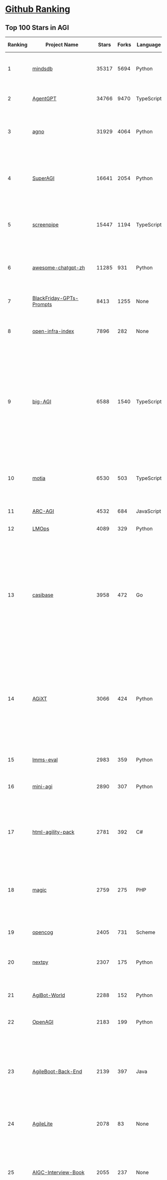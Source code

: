 [Github Ranking](../README.md)
==========

## Top 100 Stars in AGI

| Ranking | Project Name | Stars | Forks | Language | Open Issues | Description | Last Commit |
| ------- | ------------ | ----- | ----- | -------- | ----------- | ----------- | ----------- |
| 1 | [mindsdb](https://github.com/mindsdb/mindsdb) | 35317 | 5694 | Python | 54 | AI Analytics Engine that can answer questions over large scale data. - The only MCP Server you'll ever need | 2025-08-19T02:28:54Z |
| 2 | [AgentGPT](https://github.com/reworkd/AgentGPT) | 34766 | 9470 | TypeScript | 130 | 🤖 Assemble, configure, and deploy autonomous AI Agents in your browser. | 2025-04-29T01:19:32Z |
| 3 | [agno](https://github.com/agno-agi/agno) | 31929 | 4064 | Python | 127 | Open-source framework for building multi-agent systems with memory, knowledge and reasoning. | 2025-08-18T21:58:14Z |
| 4 | [SuperAGI](https://github.com/TransformerOptimus/SuperAGI) | 16641 | 2054 | Python | 147 | <⚡️> SuperAGI - A dev-first open source autonomous AI agent framework. Enabling developers to build, manage & run useful autonomous agents quickly and reliably. | 2025-01-22T22:14:07Z |
| 5 | [screenpipe](https://github.com/mediar-ai/screenpipe) | 15447 | 1194 | TypeScript | 178 | AI app store powered by 24/7 desktop history.  open source \| 100% local \| dev friendly \| 24/7 screen, mic recording | 2025-08-13T16:12:05Z |
| 6 | [awesome-chatgpt-zh](https://github.com/EmbraceAGI/awesome-chatgpt-zh) | 11285 | 931 | Python | 0 | ChatGPT 中文指南🔥，ChatGPT 中文调教指南，指令指南，应用开发指南，精选资源清单，更好的使用 chatGPT 让你的生产力 up up up! 🚀 | 2024-11-05T10:24:21Z |
| 7 | [BlackFriday-GPTs-Prompts](https://github.com/friuns2/BlackFriday-GPTs-Prompts) | 8413 | 1255 | None | 122 | List of free GPTs that doesn't require plus subscription  | 2024-11-08T11:03:14Z |
| 8 | [open-infra-index](https://github.com/deepseek-ai/open-infra-index) | 7896 | 282 | None | 0 | Production-tested AI infrastructure tools for efficient AGI development and community-driven innovation | 2025-05-15T02:00:43Z |
| 9 | [big-AGI](https://github.com/enricoros/big-AGI) | 6588 | 1540 | TypeScript | 253 | AI suite powered by state-of-the-art models and providing advanced AI/AGI functions. It features AI personas, AGI functions, multi-model chats, text-to-image, voice, response streaming, code highlighting and execution, PDF import, presets for developers, much more. Deploy on-prem or in the cloud. | 2025-08-17T21:15:17Z |
| 10 | [motia](https://github.com/MotiaDev/motia) | 6530 | 503 | TypeScript | 33 | Modern Backend Framework that unifies APIs, background jobs, workflows, and AI agents into a single cohesive system with built-in observability and state management. | 2025-08-19T00:51:06Z |
| 11 | [ARC-AGI](https://github.com/fchollet/ARC-AGI) | 4532 | 684 | JavaScript | 26 | The Abstraction and Reasoning Corpus | 2025-04-04T21:28:40Z |
| 12 | [LMOps](https://github.com/microsoft/LMOps) | 4089 | 329 | Python | 61 | General technology for enabling AI capabilities w/ LLMs and MLLMs | 2025-06-30T11:40:51Z |
| 13 | [casibase](https://github.com/casibase/casibase) | 3958 | 472 | Go | 43 | ⚡️AI Cloud OS: Open-source enterprise-level AI knowledge base and MCP (model-context-protocol)/A2A (agent-to-agent) management platform with admin UI, user management and Single-Sign-On⚡️, supports ChatGPT, Claude, Llama, Ollama, HuggingFace, etc., chat bot demo: https://ai.casibase.com, admin UI demo: https://ai-admin.casibase.com | 2025-08-18T17:47:05Z |
| 14 | [AGiXT](https://github.com/Josh-XT/AGiXT) | 3066 | 424 | Python | 8 | AGiXT is a dynamic AI Agent Automation Platform that seamlessly orchestrates instruction management and complex task execution across diverse AI providers. Combining adaptive memory, smart features, and a versatile plugin system, AGiXT delivers efficient and comprehensive AI solutions. | 2025-08-17T15:40:29Z |
| 15 | [lmms-eval](https://github.com/EvolvingLMMs-Lab/lmms-eval) | 2983 | 359 | Python | 246 | One-for-All Multimodal Evaluation Toolkit Across Text, Image, Video, and Audio Tasks | 2025-08-12T17:18:04Z |
| 16 | [mini-agi](https://github.com/muellerberndt/mini-agi) | 2890 | 307 | Python | 10 | MiniAGI is a simple general-purpose AI agent based on the OpenAI API. | 2023-06-14T05:47:59Z |
| 17 | [html-agility-pack](https://github.com/zzzprojects/html-agility-pack) | 2781 | 392 | C# | 76 | Html Agility Pack (HAP) is a free and open-source HTML parser written in C# to read/write DOM and supports plain XPATH or XSLT. It is a .NET code library that allows you to parse "out of the web" HTML files. | 2025-07-20T18:35:18Z |
| 18 | [magic](https://github.com/dtyq/magic) | 2759 | 275 | PHP | 19 | Super Magic. The first open-source all-in-one AI productivity platform (Generalist AI Agent + Workflow Engine + IM + Online collaborative office system) | 2025-08-15T13:57:44Z |
| 19 | [opencog](https://github.com/opencog/opencog) | 2405 | 731 | Scheme | 54 | A framework for integrated Artificial Intelligence & Artificial General Intelligence (AGI) | 2025-04-03T06:01:35Z |
| 20 | [nextpy](https://github.com/dot-agent/nextpy) | 2307 | 175 | Python | 14 | 🤖Self-Modifying Framework from the Future 🔮 World's First AMS | 2024-05-01T09:46:55Z |
| 21 | [AgiBot-World](https://github.com/OpenDriveLab/AgiBot-World) | 2288 | 152 | Python | 22 | [IROS 2025] The Large-scale Manipulation Platform for Scalable and Intelligent Embodied Systems | 2025-08-06T08:43:02Z |
| 22 | [OpenAGI](https://github.com/agiresearch/OpenAGI) | 2183 | 199 | Python | 6 | OpenAGI: When LLM Meets Domain Experts | 2024-11-28T15:48:29Z |
| 23 | [AgileBoot-Back-End](https://github.com/valarchie/AgileBoot-Back-End) | 2139 | 397 | Java | 14 | 🔥   规范易于二开的全栈基础快速开发脚手架。🔥  采用Springboot + Vue 3 + Typescript + Mybatis Plus + Redis + 更面向对象的业务建模 + 面向生产的项目（非玩具项目）。你的 ⭐️ Star ⭐️，是作者更新的动力！ 欢迎小伙伴PR，一起构建一个规范的全栈项目~😆 | 2025-06-04T12:26:42Z |
| 24 | [AgileLite](https://github.com/davebs/AgileLite) | 2078 | 83 | None | 2 | Agile software development without all the burnout. | 2019-11-29T17:59:51Z |
| 25 | [AIGC-Interview-Book](https://github.com/WeThinkIn/AIGC-Interview-Book) | 2055 | 237 | None | 0 | 【三年面试五年模拟】AIGC算法工程师面试秘籍。涵盖AIGC、传统深度学习、自动驾驶、AI Agent、机器学习、计算机视觉、自然语言处理、强化学习、具身智能、元宇宙、AGI等AI行业面试笔试干货经验与核心知识。 | 2025-08-17T13:24:15Z |
| 26 | [FindTheChatGPTer](https://github.com/chenking2020/FindTheChatGPTer) | 2034 | 200 | None | 8 | ChatGPT爆火，开启了通往AGI的关键一步，本项目旨在汇总那些ChatGPT的开源平替们，包括文本大模型、多模态大模型等，为大家提供一些便利 | 2023-08-14T07:18:09Z |
| 27 | [Awesome-Context-Engineering](https://github.com/Meirtz/Awesome-Context-Engineering) | 1895 | 127 | None | 5 |  🔥 Comprehensive survey on Context Engineering: from prompt engineering to production-grade AI systems. hundreds of papers, frameworks, and  implementation guides for LLMs and AI agents. | 2025-08-05T09:28:45Z |
| 28 | [agibot_x1_infer](https://github.com/AgibotTech/agibot_x1_infer) | 1708 | 525 | C++ | 17 | The inference module for AgiBot X1. | 2025-04-03T01:40:16Z |
| 29 | [AgileConfig](https://github.com/dotnetcore/AgileConfig) | 1579 | 312 | C# | 32 | 基于.NET Core开发的轻量级分布式配置中心 / .NET  Core lightweight configuration server | 2025-08-10T13:57:54Z |
| 30 | [agibot_x1_train](https://github.com/AgibotTech/agibot_x1_train) | 1551 | 487 | Python | 6 | The reinforcement learning training code for AgiBot X1. | 2024-10-23T04:00:36Z |
| 31 | [vue-agile](https://github.com/lukaszflorczak/vue-agile) | 1476 | 163 | JavaScript | 43 | 🎠 A carousel component for Vue.js | 2023-01-07T15:45:31Z |
| 32 | [awesome-deep-rl](https://github.com/tigerneil/awesome-deep-rl) | 1475 | 220 | HTML | 0 | For deep RL and the future of AI.  | 2024-03-01T08:20:45Z |
| 33 | [awesome-agile](https://github.com/lorabv/awesome-agile) | 1424 | 192 | None | 6 | Awesome List of resources on Agile Software Development. | 2024-08-10T05:59:46Z |
| 34 | [mp3agic](https://github.com/mpatric/mp3agic) | 1228 | 307 | Java | 53 | A java library for reading mp3 files and reading / manipulating the ID3 tags (ID3v1 and ID3v2.2 through ID3v2.4). | 2024-06-13T11:17:28Z |
| 35 | [hello-ai](https://github.com/xxxily/hello-ai) | 1183 | 111 | JavaScript | 0 | It's not AI that takes away your job, but the people who master the use of AI tools. The most deadly attack is a dimension-reducing strike: destroying you has nothing to do with you - from "The Three-Body Problem".         中文说明： 抢走你工作的不是AI，而是掌握使用AI工具的人。 降维打击最为致命：毁灭你，与你何干《三体》 | 2025-02-24T09:01:54Z |
| 36 | [GPT-Agent](https://github.com/SamurAIGPT/GPT-Agent) | 1180 | 114 | JavaScript | 7 | 🚀 Introducing 🐪 CAMEL: a game-changing role-playing approach for LLMs and auto-agents like BabyAGI & AutoGPT! Watch two agents 🤝 collaborate and solve tasks together, unlocking endless possibilities in #ConversationalAI, 🎮 gaming, 📚 education, and more! 🔥 | 2023-05-02T17:38:19Z |
| 37 | [KwaiAgents](https://github.com/KwaiKEG/KwaiAgents) | 1176 | 113 | Python | 11 | A generalized information-seeking agent system with Large Language Models (LLMs). | 2024-06-19T13:29:39Z |
| 38 | [youCanCodeAGif](https://github.com/1-Sisyphe/youCanCodeAGif) | 1108 | 42 | Python | 1 | Can you make an High Quality Gif from A to Z only by coding? Yes. Do you want to, though? | 2018-07-15T01:06:34Z |
| 39 | [LocalAGI](https://github.com/mudler/LocalAGI) | 1071 | 154 | Go | 33 | LocalAGI is a powerful, self-hostable AI Agent platform designed for maximum privacy and flexibility. A complete drop-in replacement for OpenAI's Responses APIs with advanced agentic capabilities. No clouds. No data leaks. Just pure local AI that works on consumer-grade hardware (CPU and GPU). | 2025-08-19T03:41:06Z |
| 40 | [DeepWism-R2](https://github.com/DeepWism/DeepWism-R2) | 1023 | 155 | None | 0 | DeepWism R2 is a next-generation AGI system built on the T3CEDS framework (Thin-Thick-Thin Crowd Entropy Dynamics System), which redefines intelligence as a process of entropy reduction rather than attention modeling. | 2025-06-27T03:20:06Z |
| 41 | [agi](https://github.com/google/agi) | 1006 | 154 | Go | 51 | Android GPU Inspector | 2025-05-19T20:22:00Z |
| 42 | [agibot_x1_hardware](https://github.com/AgibotTech/agibot_x1_hardware) | 972 | 309 | None | 7 | The hardware design for AgiBot X1. | 2025-04-18T07:28:45Z |
| 43 | [AgentK](https://github.com/mikekelly/AgentK) | 960 | 147 | Python | 12 | An autoagentic AGI that is self-evolving and modular. | 2024-09-04T07:53:48Z |
| 44 | [GenAI_LLM_timeline](https://github.com/hollobit/GenAI_LLM_timeline) | 956 | 57 | None | 4 | ChatGPT, GenerativeAI and LLMs Timeline | 2024-05-19T23:57:02Z |
| 45 | [Teenage-AGI](https://github.com/seanpixel/Teenage-AGI) | 914 | 117 | Python | 9 | None | 2023-05-03T10:16:19Z |
| 46 | [HybridAGI](https://github.com/SynaLinks/HybridAGI) | 885 | 89 | Jupyter Notebook | 9 | The Programmable Cypher-based Neuro-Symbolic AGI that lets you program its behavior using Graph-based Prompt Programming: for people who want AI to behave as expected | 2025-03-27T17:51:28Z |
| 47 | [Magick](https://github.com/Oneirocom/Magick) | 812 | 127 | TypeScript | 15 | Magick is a cutting-edge toolkit for a new kind of AI builder. Make Magick with us! | 2025-06-24T18:36:14Z |
| 48 | [AgileRL](https://github.com/AgileRL/AgileRL) | 809 | 66 | Python | 11 | Streamlining reinforcement learning with RLOps. State-of-the-art RL algorithms and tools, with 10x faster training through evolutionary hyperparameter optimization. | 2025-08-18T22:32:30Z |
| 49 | [babyagi-asi](https://github.com/oliveirabruno01/babyagi-asi) | 798 | 92 | Python | 6 | BabyAGI: an Autonomous and Self-Improving agent, or BASI | 2023-06-02T22:15:42Z |
| 50 | [AGIEval](https://github.com/ruixiangcui/AGIEval) | 760 | 52 | Python | 7 | None | 2024-06-13T14:20:51Z |
| 51 | [agile-admin](https://github.com/gmingchen/agile-admin) | 756 | 169 | Vue | 0 | agile-admin vue3-element-plus-admin vue3.0 ts typescript element-plus vue-cli vue-router i18n vuex composition-api class-style vite pinia webpack  管理端 后台管理 admin模版框架 后端权限控制 动态加载路由 国际化 前端vue 后端java springboot 【私活神器，私活利器】 | 2024-10-25T07:52:00Z |
| 52 | [DriveAGI](https://github.com/OpenDriveLab/DriveAGI) | 752 | 32 | Python | 10 | [CVPR 2024 Highlight] GenAD: Generalized Predictive Model for Autonomous Driving  | 2025-07-02T05:28:49Z |
| 53 | [AgileTC](https://github.com/didi/AgileTC) | 703 | 282 | JavaScript | 46 | AgileTC is an agile test case management platform | 2024-09-06T05:43:48Z |
| 54 | [agile_autonomy](https://github.com/uzh-rpg/agile_autonomy) | 698 | 180 | C++ | 61 | Repository Containing the Code associated with the Paper: "Learning High-Speed Flight in the Wild" | 2023-01-23T20:34:30Z |
| 55 | [AgentForge](https://github.com/DataBassGit/AgentForge) | 692 | 132 | Python | 1 | Extensible AGI Framework | 2025-08-14T00:22:03Z |
| 56 | [langup-ai](https://github.com/jiran214/langup-ai) | 675 | 123 | Python | 8 | AGI 社交网络 Bot.  BiliBili \|  直播聊天数字人 \| 视频@自动回复 \| 私信bot \| 终端聊天  \|  语音交互 | 2024-03-30T11:14:28Z |
| 57 | [automata](https://github.com/emrgnt-cmplxty/automata) | 668 | 113 | Python | 21 | Automata: A self-coding agent | 2023-09-05T21:24:32Z |
| 58 | [AITreasureBox](https://github.com/superiorlu/AITreasureBox) | 659 | 94 | Ruby | 2 | 🤖 Collect practical AI repos, tools, websites, papers and tutorials on AI. 实用的AI百宝箱 💎  | 2025-08-19T02:43:49Z |
| 59 | [Face-Aging-CAAE](https://github.com/ZZUTK/Face-Aging-CAAE) | 648 | 235 | Python | 34 | Age Progression/Regression by Conditional Adversarial Autoencoder | 2021-05-08T17:45:46Z |
| 60 | [we-drawing](https://github.com/liruifengv/we-drawing) | 606 | 72 | TypeScript | 1 | AI画图。每天一句中国古诗词，生成 AI 图片。 | 2025-08-18T23:02:12Z |
| 61 | [Awesome-AGI](https://github.com/EmbraceAGI/Awesome-AGI) | 541 | 50 | None | 0 | A curated list of awesome AGI frameworks, software and resources | 2023-09-27T00:01:07Z |
| 62 | [agility](https://github.com/arturadib/agility) | 539 | 68 | JavaScript | 42 | Javascript MVC for the "write less, do more" programmer | 2020-04-20T18:24:51Z |
| 63 | [agilicious](https://github.com/uzh-rpg/agilicious) | 521 | 54 | TeX | 10 | Agile flight done right!  | 2023-03-07T18:30:25Z |
| 64 | [agit](https://github.com/rtyley/agit) | 517 | 110 | Java | 64 | Agit - Git client for Android | 2021-12-31T12:32:00Z |
| 65 | [AgileJS](https://github.com/drawcall/AgileJS) | 500 | 61 | JavaScript | 2 | AgileJS - The Css3 Creation Engine 🍖🌭🍔  | 2021-11-18T08:28:41Z |
| 66 | [AgentPilot](https://github.com/jbexta/AgentPilot) | 494 | 62 | Python | 2 | A versatile workflow automation platform to create, organize, and execute AI workflows, from a single LLM to complex AI-driven workflows. | 2025-07-09T02:39:01Z |
| 67 | [MMMU](https://github.com/MMMU-Benchmark/MMMU) | 482 | 41 | Python | 1 | This repo contains evaluation code for the paper "MMMU: A Massive Multi-discipline Multimodal Understanding and Reasoning Benchmark for Expert AGI" | 2025-05-19T15:02:59Z |
| 68 | [AgileMapper](https://github.com/agileobjects/AgileMapper) | 463 | 28 | C# | 12 | A zero-configuration, highly-configurable, unopinionated object mapper with viewable execution plans. Flattens, unflattens, deep clones, merges, updates and projects queries. .NET 3.5+ and .NET Standard 1.0+. | 2022-09-25T09:05:35Z |
| 69 | [Agile_Data_Code_2](https://github.com/rjurney/Agile_Data_Code_2) | 460 | 310 | Jupyter Notebook | 1 | Code for Agile Data Science 2.0, O'Reilly 2017, Second Edition | 2024-06-18T01:39:38Z |
| 70 | [Awesome-AGI-Agents](https://github.com/yzfly/Awesome-AGI-Agents) | 457 | 33 | None | 0 | 🤖 Awesome list of AGI Agents. Agents 精选资源合集. | 2023-10-31T02:03:23Z |
| 71 | [agency](https://github.com/operand/agency) | 437 | 24 | Python | 4 | A fast and minimal framework for building agentic systems | 2025-08-06T20:08:49Z |
| 72 | [AgileCoder](https://github.com/FSoft-AI4Code/AgileCoder) | 433 | 56 | Python | 10 | [FORGE 2025] Incorporating Agile methodology into agents to create complex real-world softwares | 2024-10-15T08:33:19Z |
| 73 | [agithub](https://github.com/mozilla/agithub) | 427 | 63 | Python | 17 | Agnostic Github client API -- An EDSL for connecting to REST servers | 2024-06-24T18:35:09Z |
| 74 | [ARC-AGI-2](https://github.com/arcprize/ARC-AGI-2) | 427 | 65 | None | 10 | None | 2025-05-22T21:16:54Z |
| 75 | [AGImagePickerController](https://github.com/arturgrigor/AGImagePickerController) | 417 | 158 | Objective-C | 17 | None | 2016-02-10T22:54:52Z |
| 76 | [Awesome-AGI](https://github.com/ArronAI007/Awesome-AGI) | 413 | 43 | Jupyter Notebook | 0 | AGI资料汇总学习（主要包括LLM和AIGC），持续更新...... | 2025-06-25T10:10:22Z |
| 77 | [bigcodebench](https://github.com/bigcode-project/bigcodebench) | 413 | 51 | Python | 22 | [ICLR'25] BigCodeBench: Benchmarking Code Generation Towards AGI | 2025-04-11T15:09:08Z |
| 78 | [PromptInject](https://github.com/agencyenterprise/PromptInject) | 403 | 39 | Python | 2 | PromptInject is a framework that assembles prompts in a modular fashion to provide a quantitative analysis of the robustness of LLMs to adversarial prompt attacks. 🏆 Best Paper Awards @ NeurIPS ML Safety Workshop 2022 | 2024-02-26T14:55:14Z |
| 79 | [opennars](https://github.com/opennars/opennars) | 398 | 82 | Java | 75 | OpenNARS for Research 3.0+ | 2021-03-31T20:22:27Z |
| 80 | [AGi18n](https://github.com/angelolloqui/AGi18n) | 389 | 56 | Objective-C | 1 | Utility to easily localize your XIB/Storyboard files on iOS apps and extracting texts from code and XIB files into a Localizable strings | 2018-10-06T09:51:30Z |
| 81 | [welsonjs](https://github.com/gnh1201/welsonjs) | 389 | 23 | JavaScript | 74 | WelsonJS - Build a Windows app on the Windows built-in JavaScript engine | 2025-08-17T22:28:00Z |
| 82 | [BabyAGIChatGPT](https://github.com/Doriandarko/BabyAGIChatGPT) | 376 | 57 | Python | 5 | A ChatGPT plugin to run BabyAI directly in the chat interface | 2023-07-02T06:38:48Z |
| 83 | [AgileGAN](https://github.com/GuoxianSong/AgileGAN) | 374 | 13 | None | 3 | Official repo for paper "AgileGAN: Stylizing Portraits by Inversion-Consistent Transfer Learning" | 2022-08-09T02:37:21Z |
| 84 | [anda](https://github.com/ldclabs/anda) | 368 | 42 | Rust | 0 | 🤖 An AI agent framework built with Rust, powered by ICP and TEEs. | 2025-08-18T11:53:00Z |
| 85 | [lionagi](https://github.com/khive-ai/lionagi) | 360 | 65 | Python | 0 | AGI SDK | 2025-08-18T22:54:31Z |
| 86 | [AGI-survey](https://github.com/ulab-uiuc/AGI-survey) | 356 | 24 | None | 0 | None | 2025-06-18T01:48:37Z |
| 87 | [dynasaur](https://github.com/adobe-research/dynasaur) | 347 | 28 | Python | 2 | Official repository for "DynaSaur: Large Language Agents Beyond Predefined Actions" | 2024-12-21T19:19:41Z |
| 88 | [awesome-agi-cocosci](https://github.com/SHI-Yu-Zhe/awesome-agi-cocosci) | 340 | 26 | TeX | 0 | An awesome & curated list for Artificial General Intelligence, an emerging inter-discipline field that combines artificial intelligence and computational cognitive sciences. | 2025-08-18T01:20:04Z |
| 89 | [openagi](https://github.com/aiplanethub/openagi) | 335 | 75 | Jupyter Notebook | 6 | Paving the way for open agents and AGI for all. | 2025-02-25T11:22:33Z |
| 90 | [agisdk](https://github.com/agi-inc/agisdk) | 333 | 18 | Python | 6 | AGI SDK | 2025-08-13T10:16:39Z |
| 91 | [DeepWism-miRNA](https://github.com/DeepWism/DeepWism-miRNA) | 331 | 50 | None | 0 | A L4 innovative AGI System Empowering miRNA Drug Discovery | 2025-07-01T11:33:31Z |
| 92 | [HE](https://github.com/jiaxiaogang/HE) | 329 | 49 | Objective-C | 0 | 螺旋熵减系统 | 2025-06-14T01:32:37Z |
| 93 | [awesome-artificial-general-intelligence](https://github.com/freeman42x/awesome-artificial-general-intelligence) | 318 | 53 | None | 2 | Resources about Artificial General Intelligence | 2024-06-21T12:44:30Z |
| 94 | [BlockAGI](https://github.com/orgexyz/BlockAGI) | 317 | 49 | Python | 8 | Your Self-Hosted, Hackable Research Agent Inspired by AutoGPT | 2023-11-19T04:10:24Z |
| 95 | [agilebill](https://github.com/tony-landis/agilebill) | 309 | 175 | SQL | 6 | Open source billing and invoicing | 2014-05-18T17:33:39Z |
| 96 | [arc-agi-benchmarking](https://github.com/arcprize/arc-agi-benchmarking) | 301 | 43 | Python | 1 | Testing baseline LLMs performance across various models | 2025-08-07T17:28:12Z |
| 97 | [Face-Aging-with-Identity-Preserved-Conditional-Generative-Adversarial-Networks](https://github.com/dawei6875797/Face-Aging-with-Identity-Preserved-Conditional-Generative-Adversarial-Networks) | 289 | 106 | Python | 25 | None | 2018-11-25T15:53:04Z |
| 98 | [AGI-Papers](https://github.com/gyunggyung/AGI-Papers) | 287 | 46 | Python | 2 | Papers and Book to look at when starting AGI 📚  | 2024-09-21T00:00:14Z |
| 99 | [AgIsoStack-plus-plus](https://github.com/Open-Agriculture/AgIsoStack-plus-plus) | 286 | 70 | C++ | 30 | AgIsoStack++ is the completely free open-source C++ ISOBUS library for everyone | 2025-08-06T03:51:03Z |
| 100 | [awesome-autonomous-gpt](https://github.com/ScarletPan/awesome-autonomous-gpt) | 286 | 20 | None | 2 | A curated list of awesome projects and resources related to autonomous AI agents. | 2023-12-29T02:57:31Z |

